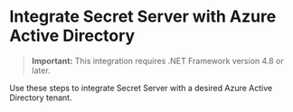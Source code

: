 [title]: # (Azure Active Directory)
[tags]: # (Azure, directory service, Azure Active Directory)
[priority]: # (1000)

# Integrate Secret Server with Azure Active Directory

> **Important:** This integration requires .NET Framework version 4.8 or later.

Use these steps to integrate Secret Server with a desired Azure Active Directory tenant.
